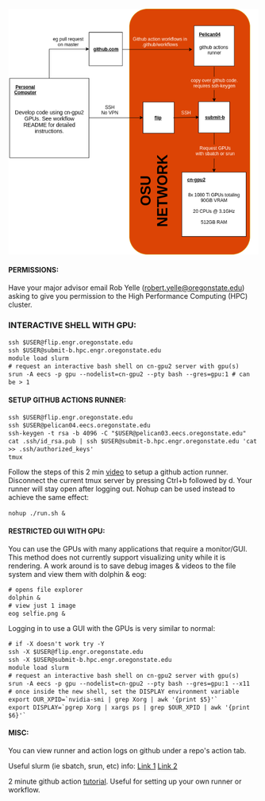 ![cn-gpu2 chart](chart.png?raw=true "github action runner + gpu dev chart")

#### PERMISSIONS:
Have your major advisor email Rob Yelle (robert.yelle@oregonstate.edu) asking to give you permission to the High Performance Computing (HPC) cluster. 

### INTERACTIVE SHELL WITH GPU:
```
ssh $USER@flip.engr.oregonstate.edu 
ssh $USER@submit-b.hpc.engr.oregonstate.edu 
module load slurm 
# request an interactive bash shell on cn-gpu2 server with gpu(s) 
srun -A eecs -p gpu --nodelist=cn-gpu2 --pty bash --gres=gpu:1 # can be > 1 
```  
#### SETUP GITHUB ACTIONS RUNNER:

```
ssh $USER@flip.engr.oregonstate.edu 
ssh $USER@pelican04.eecs.oregonstate.edu 
ssh-keygen -t rsa -b 4096 -C "$USER@pelican03.eecs.oregonstate.edu" 
cat .ssh/id_rsa.pub | ssh $USER@submit-b.hpc.engr.oregonstate.edu 'cat >> .ssh/authorized_keys' 
tmux 
```
Follow the steps of this 2 min [video](https://youtu.be/GHVSRc1BYCc%20Github%20Actions%20Tutorial) to setup a github action runner.
Disconnect the current tmux server by pressing Ctrl+b followed by d. Your runner will stay open after logging out. Nohup can be used instead to achieve the same effect: 

```nohup ./run.sh &```

#### RESTRICTED GUI WITH GPU:

You can use the GPUs with many applications that require a monitor/GUI. This method does not currently support visualizing unity while it is rendering. A work around is to save debug images & videos to the file system and view them with dolphin & eog: 
 
```
# opens file explorer 
dolphin & 
# view just 1 image
eog selfie.png & 
```
Logging in to use a GUI with the GPUs is very similar to normal:
```
# if -X doesn't work try -Y
ssh -X $USER@flip.engr.oregonstate.edu
ssh -X $USER@submit-b.hpc.engr.oregonstate.edu 
module load slurm 
# request an interactive bash shell on cn-gpu2 server with gpu(s) 
srun -A eecs -p gpu --nodelist=cn-gpu2 --pty bash --gres=gpu:1 --x11
# once inside the new shell, set the DISPLAY environment variable
export OUR_XPID=`nvidia-smi | grep Xorg | awk '{print $5}'`
export DISPLAY=`pgrep Xorg | xargs ps | grep $OUR_XPID | awk '{print $6}'`
```

#### MISC:
You can view runner and action logs on github under a repo's action tab.

Useful slurm (ie sbatch, srun, etc) info: [Link 1](https://it.engineering.oregonstate.edu/hpc/slurm-howto) [Link 2](https://cosine.oregonstate.edu/faqs/unix-hpc-cluster#faq-How-do-I-connect-to-the-cluster)

2 minute github action [tutorial](https://youtu.be/GHVSRc1BYCc%20Github%20Actions%20Tutorial). Useful for setting up your own runner or workflow.


 

 
